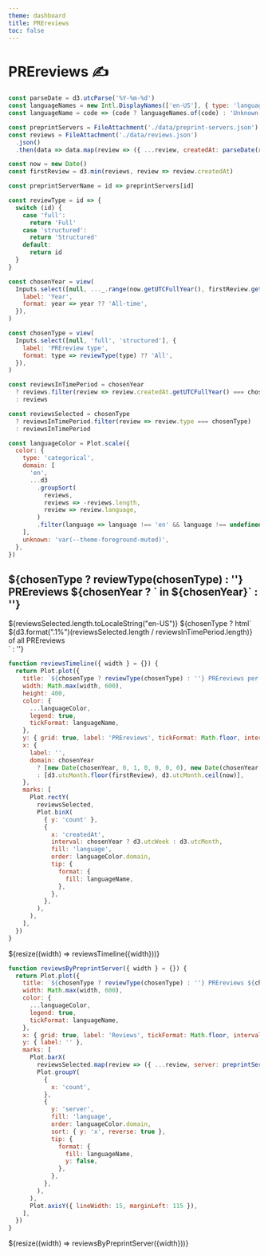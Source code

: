 ```yaml
---
theme: dashboard
title: PREreviews
toc: false
---
```


# PREreviews ✍️

```js
const parseDate = d3.utcParse('%Y-%m-%d')
const languageNames = new Intl.DisplayNames(['en-US'], { type: 'language' })
const languageName = code => (code ? languageNames.of(code) : 'Unknown')

const preprintServers = FileAttachment('./data/preprint-servers.json').json()
const reviews = FileAttachment('./data/reviews.json')
  .json()
  .then(data => data.map(review => ({ ...review, createdAt: parseDate(review.createdAt) })))
```

```js
const now = new Date()
const firstReview = d3.min(reviews, review => review.createdAt)

const preprintServerName = id => preprintServers[id]

const reviewType = id => {
  switch (id) {
    case 'full':
      return 'Full'
    case 'structured':
      return 'Structured'
    default:
      return id
  }
}
```

```js
const chosenYear = view(
  Inputs.select([null, ..._.range(now.getUTCFullYear(), firstReview.getUTCFullYear() - 1)], {
    label: 'Year',
    format: year => year ?? 'All-time',
  }),
)

const chosenType = view(
  Inputs.select([null, 'full', 'structured'], {
    label: 'PREreview type',
    format: type => reviewType(type) ?? 'All',
  }),
)
```

```js
const reviewsInTimePeriod = chosenYear
  ? reviews.filter(review => review.createdAt.getUTCFullYear() === chosenYear)
  : reviews

const reviewsSelected = chosenType
  ? reviewsInTimePeriod.filter(review => review.type === chosenType)
  : reviewsInTimePeriod

const languageColor = Plot.scale({
  color: {
    type: 'categorical',
    domain: [
      'en',
      ...d3
        .groupSort(
          reviews,
          reviews => -reviews.length,
          review => review.language,
        )
        .filter(language => language !== 'en' && language !== undefined),
    ],
    unknown: 'var(--theme-foreground-muted)',
  },
})
```

<div class="grid grid-cols-4">
  <div class="card">
    <h2>${chosenType ? reviewType(chosenType) : ''} PREreviews ${chosenYear ? ` in ${chosenYear}` : ''}</h2>
    <span class="big">${reviewsSelected.length.toLocaleString("en-US")}</span>
    ${chosenType ? html`
      <div>${d3.format(".1%")(reviewsSelected.length / reviewsInTimePeriod.length)} of all PREreviews</div>
    ` : ''}
  </div>
</div>

```js
function reviewsTimeline({ width } = {}) {
  return Plot.plot({
    title: `${chosenType ? reviewType(chosenType) : ''} PREreviews per ${chosenYear ? 'week' : 'month'}`,
    width: Math.max(width, 600),
    height: 400,
    color: {
      ...languageColor,
      legend: true,
      tickFormat: languageName,
    },
    y: { grid: true, label: 'PREreviews', tickFormat: Math.floor, interval: 1 },
    x: {
      label: '',
      domain: chosenYear
        ? [new Date(chosenYear, 0, 1, 0, 0, 0, 0), new Date(chosenYear + 1, 0, 1, 0, 0, 0, 0)]
        : [d3.utcMonth.floor(firstReview), d3.utcMonth.ceil(now)],
    },
    marks: [
      Plot.rectY(
        reviewsSelected,
        Plot.binX(
          { y: 'count' },
          {
            x: 'createdAt',
            interval: chosenYear ? d3.utcWeek : d3.utcMonth,
            fill: 'language',
            order: languageColor.domain,
            tip: {
              format: {
                fill: languageName,
              },
            },
          },
        ),
      ),
    ],
  })
}
```

<div class="grid grid-cols-1">
  <div class="card">
    ${resize((width) => reviewsTimeline({width}))}
  </div>
</div>

```js
function reviewsByPreprintServer({ width } = {}) {
  return Plot.plot({
    title: `${chosenType ? reviewType(chosenType) : ''} PREreviews ${chosenYear ? `in ${chosenYear}` : ''} by preprint server`,
    width: Math.max(width, 600),
    color: {
      ...languageColor,
      legend: true,
      tickFormat: languageName,
    },
    x: { grid: true, label: 'Reviews', tickFormat: Math.floor, interval: 1 },
    y: { label: '' },
    marks: [
      Plot.barX(
        reviewsSelected.map(review => ({ ...review, server: preprintServerName(review.server) })),
        Plot.groupY(
          {
            x: 'count',
          },
          {
            y: 'server',
            fill: 'language',
            order: languageColor.domain,
            sort: { y: 'x', reverse: true },
            tip: {
              format: {
                fill: languageName,
                y: false,
              },
            },
          },
        ),
      ),
      Plot.axisY({ lineWidth: 15, marginLeft: 115 }),
    ],
  })
}
```

<div class="grid grid-cols-1">
  <div class="card">
    ${resize((width) => reviewsByPreprintServer({width}))}
  </div>
</div>
